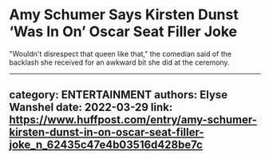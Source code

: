 # Amy Schumer Says Kirsten Dunst ‘Was In On’ Oscar Seat Filler Joke

"Wouldn't disrespect that queen like that," the comedian said of the backlash she received for an awkward bit she did at the ceremony.

---
category: ENTERTAINMENT
authors: Elyse Wanshel
date: 2022-03-29
link: https://www.huffpost.com/entry/amy-schumer-kirsten-dunst-in-on-oscar-seat-filler-joke_n_62435c47e4b03516d428be7c
---
